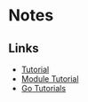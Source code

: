 # Notes
## Links 
* [Tutorial](https://go.dev/doc/tutorial/getting-started)
* [Module Tutorial](https://go.dev/doc/tutorial/create-module)
* [Go Tutorials](https://go.dev/doc/tutorial/)